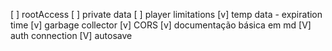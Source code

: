 [ ] rootAccess
[ ] private data
[ ] player limitations
[v] temp data - expiration time
[v] garbage collector
[v] CORS
[v] documentação básica em md
[V] auth connection
[V] autosave
